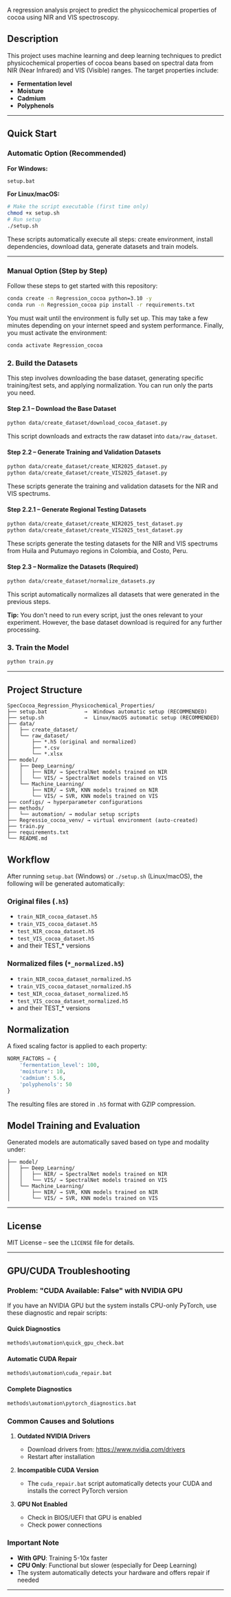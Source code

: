 A regression analysis project to predict the physicochemical properties of cocoa using NIR and VIS spectroscopy.

## Description

This project uses machine learning and deep learning techniques to predict physicochemical properties of cocoa beans based on spectral data from NIR (Near Infrared) and VIS (Visible) ranges. The target properties include:

- **Fermentation level**
- **Moisture**
- **Cadmium**
- **Polyphenols**

---

## Quick Start

### Automatic Option (Recommended)

**For Windows:**
```cmd
setup.bat
```

**For Linux/macOS:**
```bash
# Make the script executable (first time only)
chmod +x setup.sh
# Run setup
./setup.sh
```

These scripts automatically execute all steps: create environment, install dependencies, download data, generate datasets and train models.

---

### Manual Option (Step by Step)

Follow these steps to get started with this repository:

```bash
conda create -n Regression_cocoa python=3.10 -y
conda run -n Regression_cocoa pip install -r requirements.txt
```

You must wait until the environment is fully set up. This may take a few minutes depending on your internet speed and system performance. Finally, you must activate the environment:

```bash
conda activate Regression_cocoa
```

### 2. Build the Datasets

This step involves downloading the base dataset, generating specific training/test sets, and applying normalization. You can run only the parts you need.

#### Step 2.1 – Download the Base Dataset

```bash
python data/create_dataset/download_cocoa_dataset.py
```
This script downloads and extracts the raw dataset into `data/raw_dataset`.

#### Step 2.2 – Generate Training and Validation Datasets

```bash
python data/create_dataset/create_NIR2025_dataset.py
python data/create_dataset/create_VIS2025_dataset.py
```
These scripts generate the training and validation datasets for the NIR and VIS spectrums.

#### Step 2.2.1 – Generate Regional Testing Datasets

```bash
python data/create_dataset/create_NIR2025_test_dataset.py
python data/create_dataset/create_VIS2025_test_dataset.py
```
These scripts generate the testing datasets for the NIR and VIS spectrums from Huila and Putumayo regions in Colombia, and Costo, Peru.

#### Step 2.3 – Normalize the Datasets (Required)

```bash
python data/create_dataset/normalize_datasets.py
```
This script automatically normalizes all datasets that were generated in the previous steps.

**Tip:** You don't need to run every script, just the ones relevant to your experiment. However, the base dataset download is required for any further processing.

### 3. Train the Model

```bash
python train.py
```

---

## Project Structure

```
SpecCocoa_Regression_Physicochemical_Properties/
├── setup.bat            →  Windows automatic setup (RECOMMENDED)
├── setup.sh             →  Linux/macOS automatic setup (RECOMMENDED)
├── data/
│   ├── create_dataset/
│   └── raw_dataset/
│       ├── *.h5 (original and normalized)
│       ├── *.csv
│       └── *.xlsx
├── model/
│   ├── Deep_Learning/
│   │   ├── NIR/ → SpectralNet models trained on NIR
│   │   └── VIS/ → SpectralNet models trained on VIS
│   └── Machine_Learning/
│       ├── NIR/ → SVR, KNN models trained on NIR
│       └── VIS/ → SVR, KNN models trained on VIS
├── configs/ → hyperparameter configurations
├── methods/
│   └── automation/ → modular setup scripts
├── Regressio_cocoa_venv/ → virtual environment (auto-created)
├── train.py
├── requirements.txt
└── README.md
```

## Workflow

After running `setup.bat` (Windows) or `./setup.sh` (Linux/macOS), the following will be generated automatically:

### Original files (`.h5`)
- `train_NIR_cocoa_dataset.h5`
- `train_VIS_cocoa_dataset.h5`
- `test_NIR_cocoa_dataset.h5`
- `test_VIS_cocoa_dataset.h5`
- and their TEST_* versions

### Normalized files (`*_normalized.h5`)
- `train_NIR_cocoa_dataset_normalized.h5`
- `train_VIS_cocoa_dataset_normalized.h5`
- `test_NIR_cocoa_dataset_normalized.h5`
- `test_VIS_cocoa_dataset_normalized.h5`
- and their TEST_* versions

## Normalization

A fixed scaling factor is applied to each property:

```python
NORM_FACTORS = {
    'fermentation_level': 100,
    'moisture': 10,
    'cadmium': 5.6,
    'polyphenols': 50
}
```

The resulting files are stored in `.h5` format with GZIP compression.

## Model Training and Evaluation

Generated models are automatically saved based on type and modality under:

```
├── model/
│   ├── Deep_Learning/
│   │   ├── NIR/ → SpectralNet models trained on NIR
│   │   └── VIS/ → SpectralNet models trained on VIS
│   └── Machine_Learning/
│       ├── NIR/ → SVR, KNN models trained on NIR
│       └── VIS/ → SVR, KNN models trained on VIS
```

---

## License

MIT License – see the `LICENSE` file for details.

---

## GPU/CUDA Troubleshooting

### Problem: "CUDA Available: False" with NVIDIA GPU

If you have an NVIDIA GPU but the system installs CPU-only PyTorch, use these diagnostic and repair scripts:

#### Quick Diagnostics
```cmd
methods\automation\quick_gpu_check.bat
```

#### Automatic CUDA Repair
```cmd
methods\automation\cuda_repair.bat
```

#### Complete Diagnostics
```cmd
methods\automation\pytorch_diagnostics.bat
```

### Common Causes and Solutions

1. **Outdated NVIDIA Drivers**
   - Download drivers from: https://www.nvidia.com/drivers
   - Restart after installation

2. **Incompatible CUDA Version**
   - The `cuda_repair.bat` script automatically detects your CUDA and installs the correct PyTorch version

3. **GPU Not Enabled**
   - Check in BIOS/UEFI that GPU is enabled
   - Check power connections

### Important Note
- **With GPU**: Training 5-10x faster
- **CPU Only**: Functional but slower (especially for Deep Learning)
- The system automatically detects your hardware and offers repair if needed

---
